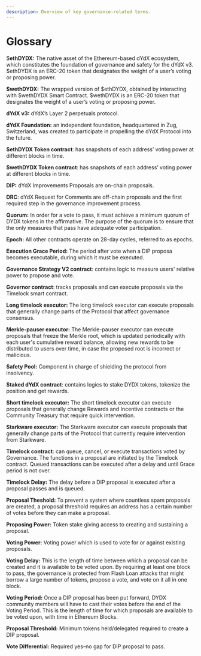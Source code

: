 ```yaml
---
description: Overview of key governance-related terms.
---
```


# Glossary

$**ethDYDX:** The native asset of the Ethereum-based dYdX ecosystem, which constitutes the foundation of governance and safety for the dYdX v3. $ethDYDX is an ERC-20 token that designates the weight of a user’s voting or proposing power.

**$wethDYDX:** The wrapped version of $ethDYDX, obtained by interacting with $wethDYDX Smart Contract. $wethDYDX is an ERC-20 token that designates the weight of a user’s voting or proposing power.

**dYdX v3:** dYdX’s Layer 2 perpetuals protocol.

**dYdX Foundation:** an independent foundation, headquartered in Zug, Switzerland, was created to participate in propelling the dYdX Protocol into the future.

**$ethDYDX Token contract**: has snapshots of each address’ voting power at different blocks in time.

**$wethDYDX Token contract**: has snapshots of each address’ voting power at different blocks in time.

**DIP:** dYdX Improvements Proposals are on-chain proposals.

**DRC**: dYdX Request for Comments are off-chain proposals and the first required step in the governance improvement process.

**Quorum:** In order for a vote to pass, it must achieve a minimum quorum of DYDX tokens in the affirmative. The purpose of the quorum is to ensure that the only measures that pass have adequate voter participation.

**Epoch:** All other contracts operate on 28-day cycles, referred to as epochs.

**Execution Grace Period:** The period after vote when a DIP proposa becomes executable, during which it must be executed.

**Governance Strategy V2 contract**: contains logic to measure users' relative power to propose and vote.

**Governor contract**: tracks proposals and can execute proposals via the Timelock smart contract.

**Long timelock executor:** The long timelock executor can execute proposals that generally change parts of the Protocol that affect governance consensus.

**Merkle-pauser executor:** The Merkle-pauser executor can execute proposals that freeze the Merkle root, which is updated periodically with each user's cumulative reward balance, allowing new rewards to be distributed to users over time, in case the proposed root is incorrect or malicious.

**Safety Pool:** Component in charge of shielding the protocol from insolvency.

**Staked dYdX contract**: contains logics to stake DYDX tokens, tokenize the position and get rewards.

**Short timelock executor:** The short timelock executor can execute proposals that generally change Rewards and Incentive contracts or the Community Treasury that require quick intervention.

**Starkware executor:** The Starkware executor can execute proposals that generally change parts of the Protocol that currently require intervention from Starkware.

**Timelock contract**: can queue, cancel, or execute transactions voted by Governance. The functions in a proposal are initiated by the Timelock contract. Queued transactions can be executed after a delay and until Grace period is not over.

**Timelock Delay:** The delay before a DIP proposal is executed after a proposal passes and is queued.

**Proposal Theshold:** To prevent a system where countless spam proposals are created, a proposal threshold requires an address has a certain number of votes before they can make a proposal.

**Proposing Power:** Token stake giving access to creating and sustaining a proposal.

**Voting Power:** Voting power which is used to vote for or against existing proposals.

**Voting Delay:** This is the length of time between which a proposal can be created and it is available to be voted upon. By requiring at least one block to pass, the governance is protected from Flash Loan attacks that might borrow a large number of tokens, propose a vote, and vote on it all in one block.

**Voting Period:** Once a DIP proposal has been put forward, DYDX community members will have to cast their votes before the end of the Voting Period. This is the length of time for which proposals are available to be voted upon, with time in Ethereum Blocks.

**Proposal Threshold:** Minimum tokens held/delegated required to create a DIP proposal.

**Vote Differential:** Required yes–no gap for DIP proposal to pass.
